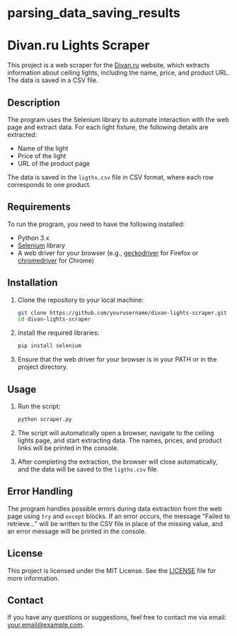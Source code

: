 # parsing_data_saving_results
# Divan.ru Lights Scraper

This project is a web scraper for the [Divan.ru](https://www.divan.ru/category/potolocnye-svetilniki) website, which extracts information about ceiling lights, including the name, price, and product URL. The data is saved in a CSV file.

## Description

The program uses the Selenium library to automate interaction with the web page and extract data. For each light fixture, the following details are extracted:

- Name of the light
- Price of the light
- URL of the product page

The data is saved in the `ligths.csv` file in CSV format, where each row corresponds to one product.

## Requirements

To run the program, you need to have the following installed:

- Python 3.x
- [Selenium](https://pypi.org/project/selenium/) library
- A web driver for your browser (e.g., [geckodriver](https://github.com/mozilla/geckodriver/releases) for Firefox or [chromedriver](https://sites.google.com/a/chromium.org/chromedriver/downloads) for Chrome)

## Installation

1. Clone the repository to your local machine:

    ```bash
    git clone https://github.com/yourusername/divan-lights-scraper.git
    cd divan-lights-scraper
    ```

2. Install the required libraries:

    ```bash
    pip install selenium
    ```

3. Ensure that the web driver for your browser is in your PATH or in the project directory.

## Usage

1. Run the script:

    ```bash
    python scraper.py
    ```

2. The script will automatically open a browser, navigate to the ceiling lights page, and start extracting data. The names, prices, and product links will be printed in the console.

3. After completing the extraction, the browser will close automatically, and the data will be saved to the `ligths.csv` file.

## Error Handling

The program handles possible errors during data extraction from the web page using `try` and `except` blocks. If an error occurs, the message "Failed to retrieve..." will be written to the CSV file in place of the missing value, and an error message will be printed in the console.

## License

This project is licensed under the MIT License. See the [LICENSE](LICENSE) file for more information.

## Contact

If you have any questions or suggestions, feel free to contact me via email: [your.email@example.com](mailto:your.email@example.com).
